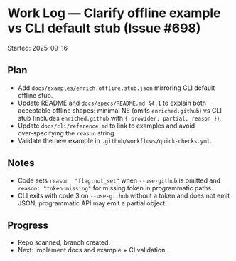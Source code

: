 # Work Log — Clarify offline example vs CLI default stub (Issue #698)

Started: 2025-09-16

## Plan

- Add `docs/examples/enrich.offline.stub.json` mirroring CLI default offline stub.
- Update README and `docs/specs/README.md §4.1` to explain both acceptable offline shapes: minimal NE (omits `enriched.github`) vs CLI stub (includes `enriched.github` with `{ provider, partial, reason }`).
- Update `docs/cli/reference.md` to link to examples and avoid over‑specifying the `reason` string.
- Validate the new example in `.github/workflows/quick-checks.yml`.

## Notes

- Code sets `reason: "flag:not_set"` when `--use-github` is omitted and `reason: "token:missing"` for missing token in programmatic paths.
- CLI exits with code 3 on `--use-github` without a token and does not emit JSON; programmatic API may emit a partial object.

## Progress

- Repo scanned; branch created.
- Next: implement docs and example + CI validation.
